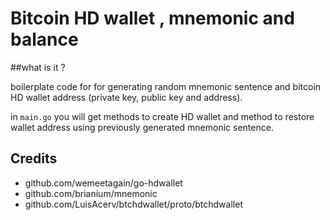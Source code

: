# Bitcoin HD wallet , mnemonic and balance

##what is it ?

boilerplate code for for generating random mnemonic sentence and  bitcoin HD wallet address (private key, public key and address).

in `main.go` you will get methods to create HD wallet and method to restore wallet address 
using previously generated mnemonic sentence.

## Credits
- github.com/wemeetagain/go-hdwallet
- github.com/brianium/mnemonic
- github.com/LuisAcerv/btchdwallet/proto/btchdwallet
